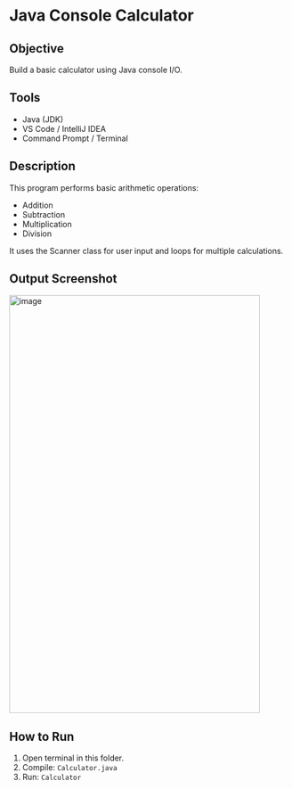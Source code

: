 # Java Console Calculator

## Objective
Build a basic calculator using Java console I/O.

## Tools
- Java (JDK)
- VS Code / IntelliJ IDEA
- Command Prompt / Terminal

## Description
This program performs basic arithmetic operations:
- Addition
- Subtraction
- Multiplication
- Division

It uses the Scanner class for user input and loops for multiple calculations.

## Output Screenshot
<img width="450" height="750" alt="image" src="https://github.com/user-attachments/assets/dbc6f441-9555-4f02-981d-00cad74cf337" />



## How to Run
1. Open terminal in this folder.
2. Compile: `Calculator.java`
3. Run: `Calculator`
